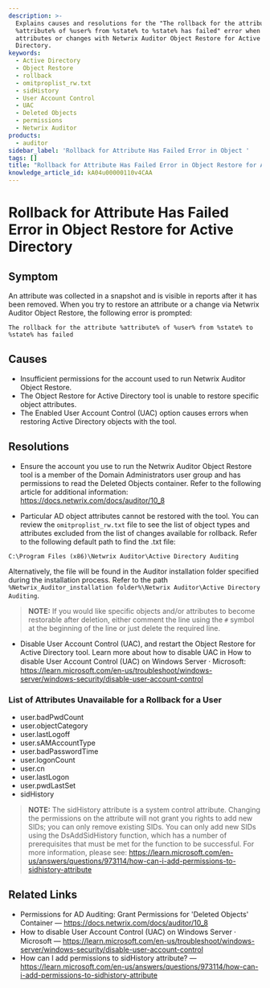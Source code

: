 ```yaml
---
description: >-
  Explains causes and resolutions for the "The rollback for the attribute
  %attribute% of %user% from %state% to %state% has failed" error when restoring
  attributes or changes with Netwrix Auditor Object Restore for Active
  Directory.
keywords:
  - Active Directory
  - Object Restore
  - rollback
  - omitproplist_rw.txt
  - sidHistory
  - User Account Control
  - UAC
  - Deleted Objects
  - permissions
  - Netwrix Auditor
products:
  - auditor
sidebar_label: 'Rollback for Attribute Has Failed Error in Object '
tags: []
title: "Rollback for Attribute Has Failed Error in Object Restore for Active Directory"
knowledge_article_id: kA04u00000110v4CAA
---
```


# Rollback for Attribute Has Failed Error in Object Restore for Active Directory

## Symptom

An attribute was collected in a snapshot and is visible in reports after it has been removed. When you try to restore an attribute or a change via Netwrix Auditor Object Restore, the following error is prompted:

```text
The rollback for the attribute %attribute% of %user% from %state% to %state% has failed
```

## Causes

- Insufficient permissions for the account used to run Netwrix Auditor Object Restore.
- The Object Restore for Active Directory tool is unable to restore specific object attributes.
- The Enabled User Account Control (UAC) option causes errors when restoring Active Directory objects with the tool.

## Resolutions

- Ensure the account you use to run the Netwrix Auditor Object Restore tool is a member of the Domain Administrators user group and has permissions to read the Deleted Objects container. Refer to the following article for additional information: https://docs.netwrix.com/docs/auditor/10_8

- Particular AD object attributes cannot be restored with the tool. You can review the `omitproplist_rw.txt` file to see the list of object types and attributes excluded from the list of changes available for rollback. Refer to the following default path to find the .txt file:

```text
C:\Program Files (x86)\Netwrix Auditor\Active Directory Auditing
```

  Alternatively, the file will be found in the Auditor installation folder specified during the installation process. Refer to the path `%Netwrix_Auditor_installation folder%\Netwrix Auditor\Active Directory Auditing`.

  > **NOTE:** If you would like specific objects and/or attributes to become restorable after deletion, either comment the line using the `#` symbol at the beginning of the line or just delete the required line.

- Disable User Account Control (UAC), and restart the Object Restore for Active Directory tool. Learn more about how to disable UAC in How to disable User Account Control (UAC) on Windows Server ⸱ Microsoft: https://learn.microsoft.com/en-us/troubleshoot/windows-server/windows-security/disable-user-account-control

### List of Attributes Unavailable for a Rollback for a User

- user.badPwdCount
- user.objectCategory
- user.lastLogoff
- user.sAMAccountType
- user.badPasswordTime
- user.logonCount
- user.cn
- user.lastLogon
- user.pwdLastSet
- sidHistory

> **NOTE:** The sidHistory attribute is a system control attribute. Changing the permissions on the attribute will not grant you rights to add new SIDs; you can only remove existing SIDs. You can only add new SIDs using the DsAddSidHistory function, which has a number of prerequisites that must be met for the function to be successful. For more information, please see: https://learn.microsoft.com/en-us/answers/questions/973114/how-can-i-add-permissions-to-sidhistory-attribute

## Related Links

- Permissions for AD Auditing: Grant Permissions for 'Deleted Objects' Container — https://docs.netwrix.com/docs/auditor/10_8
- How to disable User Account Control (UAC) on Windows Server ⸱ Microsoft — https://learn.microsoft.com/en-us/troubleshoot/windows-server/windows-security/disable-user-account-control
- How can I add permissions to sidHistory attribute? — https://learn.microsoft.com/en-us/answers/questions/973114/how-can-i-add-permissions-to-sidhistory-attribute
